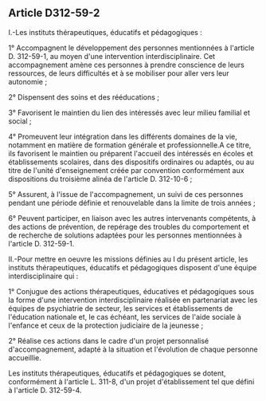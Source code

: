 ## Article D312-59-2

I.-Les instituts thérapeutiques, éducatifs et pédagogiques :

1° Accompagnent le développement des personnes mentionnées à l'article D. 312-59-1, au moyen d'une
intervention interdisciplinaire. Cet accompagnement amène ces personnes à prendre conscience de leurs
ressources, de leurs difficultés et à se mobiliser pour aller vers leur autonomie ;

2° Dispensent des soins et des rééducations ;

3° Favorisent le maintien du lien des intéressés avec leur milieu familial et social ;

4° Promeuvent leur intégration dans les différents domaines de la vie, notamment en matière de formation
générale et professionnelle.A ce titre, ils favorisent le maintien ou préparent l'accueil des intéressés en écoles
et établissements scolaires, dans des dispositifs ordinaires ou adaptés, ou au titre de l'unité d'enseignement
créée par convention conformément aux dispositions du troisième alinéa de l'article D. 312-10-6 ;

5° Assurent, à l'issue de l'accompagnement, un suivi de ces personnes pendant une période définie et
renouvelable dans la limite de trois années ;

6° Peuvent participer, en liaison avec les autres intervenants compétents, à des actions de prévention,
de repérage des troubles du comportement et de recherche de solutions adaptées pour les personnes
mentionnées à l'article D. 312-59-1.

II.-Pour mettre en oeuvre les missions définies au I du présent article, les instituts thérapeutiques, éducatifs et
pédagogiques disposent d'une équipe interdisciplinaire qui :

1° Conjugue des actions thérapeutiques, éducatives et pédagogiques sous la forme d'une intervention
interdisciplinaire réalisée en partenariat avec les équipes de psychiatrie de secteur, les services et
établissements de l'éducation nationale et, le cas échéant, les services de l'aide sociale à l'enfance et ceux de
la protection judiciaire de la jeunesse ;

2° Réalise ces actions dans le cadre d'un projet personnalisé d'accompagnement, adapté à la situation et
l'évolution de chaque personne accueillie.


Les instituts thérapeutiques, éducatifs et pédagogiques se dotent, conformément à l'article L. 311-8, d'un
projet d'établissement tel que défini à l'article D. 312-59-4.

